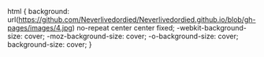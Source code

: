 html { 
  background: url(https://github.com/Neverlivedordied/Neverlivedordied.github.io/blob/gh-pages/images/4.jpg) no-repeat center center fixed; 
  -webkit-background-size: cover;
  -moz-background-size: cover;
  -o-background-size: cover;
  background-size: cover;
}
